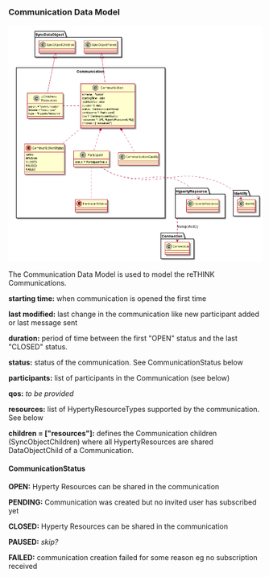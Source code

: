 ### Communication Data Model

![Communication Data Object Model](Communication-Data-Object-Model.png)

The Communication Data Model is used to model the reTHINK Communications.

**starting time:** when communication is opened the first time

**last modified:** last change in the communication like new participant added or last message sent

**duration:** period of time between the first "OPEN" status and the last "CLOSED" status.

**status:** status of the communication. See CommunicationStatus below

**participants:** list of participants in the Communication (see below)

**qos:** *to be provided*

**resources:** list of HypertyResourceTypes supported by the communication. See below

**children = ["resources"]:** defines the Communication children (SyncObjectChildren) where all HypertyResources are shared DataObjectChild of a Communication.


#### CommunicationStatus

**OPEN:** Hyperty Resources can be shared in the communication

**PENDING:** Communication was created but no invited user has subscribed yet

**CLOSED:** Hyperty Resources can be shared in the communication

**PAUSED:** *skip?*

**FAILED:** communication creation failed for some reason eg no subscription received
